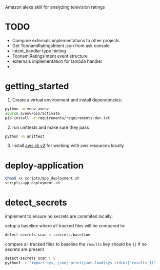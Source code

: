Amazon alexa skill for analyzing television ratings

# TODO
- Compare externals implementations to other projects
- Get ToonamiRatingsIntent json from ask console
- intent_handler type hinting
- ToonamiRatingsIntent event structure
- externals implementation for lambda handler
- 

# getting_started

1) Create a virtual environment and install dependencies:

```bash
python -m venv avenv
source avenv/bin/activate
pip install -r requirements/requirements-dev.txt
```

2) run unittests and make sure they pass

```bash
python -m unittest
```

3) install [aws cli v2](https://aws.amazon.com/cli/) for working with aws resources locally 


# deploy-application
```bash
chmod +x scripts/app_deployment.sh
scripts/app_deployment.sh
```


# detect_secrets
implement to ensure no secrets are commited locally:

setup a baseline where all tracked files will be compared to:
```bash
detect-secrets scan > .secrets.baseline
```

compare all tracked files to baseline the ```results``` key should be ```{}``` if no secrets are present
```bash
detect-secrets scan | \
python3 -c "import sys, json; print(json.load(sys.stdin)['results'])"
```
